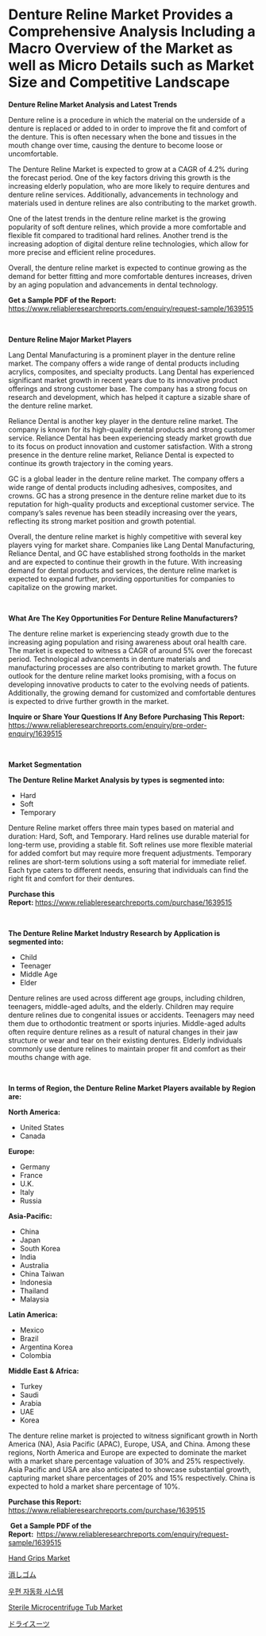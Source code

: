 <p><h1>Denture Reline Market Provides a Comprehensive Analysis Including a Macro Overview of the Market as well as Micro Details such as Market Size and Competitive Landscape</h1></p><p><strong>Denture Reline Market Analysis and Latest Trends</strong></p>
<p><p>Denture reline is a procedure in which the material on the underside of a denture is replaced or added to in order to improve the fit and comfort of the denture. This is often necessary when the bone and tissues in the mouth change over time, causing the denture to become loose or uncomfortable.</p><p>The Denture Reline Market is expected to grow at a CAGR of 4.2% during the forecast period. One of the key factors driving this growth is the increasing elderly population, who are more likely to require dentures and denture reline services. Additionally, advancements in technology and materials used in denture relines are also contributing to the market growth.</p><p>One of the latest trends in the denture reline market is the growing popularity of soft denture relines, which provide a more comfortable and flexible fit compared to traditional hard relines. Another trend is the increasing adoption of digital denture reline technologies, which allow for more precise and efficient reline procedures.</p><p>Overall, the denture reline market is expected to continue growing as the demand for better fitting and more comfortable dentures increases, driven by an aging population and advancements in dental technology.</p></p>
<p><strong>Get a Sample PDF of the Report:&nbsp;</strong> <a href="https://www.reliableresearchreports.com/enquiry/request-sample/1639515">https://www.reliableresearchreports.com/enquiry/request-sample/1639515</a></p>
<p>&nbsp;</p>
<p><strong>Denture Reline Major Market Players</strong></p>
<p><p>Lang Dental Manufacturing is a prominent player in the denture reline market. The company offers a wide range of dental products including acrylics, composites, and specialty products. Lang Dental has experienced significant market growth in recent years due to its innovative product offerings and strong customer base. The company has a strong focus on research and development, which has helped it capture a sizable share of the denture reline market.</p><p>Reliance Dental is another key player in the denture reline market. The company is known for its high-quality dental products and strong customer service. Reliance Dental has been experiencing steady market growth due to its focus on product innovation and customer satisfaction. With a strong presence in the denture reline market, Reliance Dental is expected to continue its growth trajectory in the coming years.</p><p>GC is a global leader in the denture reline market. The company offers a wide range of dental products including adhesives, composites, and crowns. GC has a strong presence in the denture reline market due to its reputation for high-quality products and exceptional customer service. The company’s sales revenue has been steadily increasing over the years, reflecting its strong market position and growth potential.</p><p>Overall, the denture reline market is highly competitive with several key players vying for market share. Companies like Lang Dental Manufacturing, Reliance Dental, and GC have established strong footholds in the market and are expected to continue their growth in the future. With increasing demand for dental products and services, the denture reline market is expected to expand further, providing opportunities for companies to capitalize on the growing market.</p></p>
<p>&nbsp;</p>
<p><strong>What Are The Key Opportunities For Denture Reline Manufacturers?</strong></p>
<p><p>The denture reline market is experiencing steady growth due to the increasing aging population and rising awareness about oral health care. The market is expected to witness a CAGR of around 5% over the forecast period. Technological advancements in denture materials and manufacturing processes are also contributing to market growth. The future outlook for the denture reline market looks promising, with a focus on developing innovative products to cater to the evolving needs of patients. Additionally, the growing demand for customized and comfortable dentures is expected to drive further growth in the market.</p></p>
<p><strong>Inquire or Share Your Questions If Any Before Purchasing This Report:</strong> <a href="https://www.reliableresearchreports.com/enquiry/pre-order-enquiry/1639515">https://www.reliableresearchreports.com/enquiry/pre-order-enquiry/1639515</a></p>
<p>&nbsp;</p>
<p><strong>Market Segmentation</strong></p>
<p><strong>The Denture Reline Market Analysis by types is segmented into:</strong></p>
<p><ul><li>Hard</li><li>Soft</li><li>Temporary</li></ul></p>
<p><p>Denture Reline market offers three main types based on material and duration: Hard, Soft, and Temporary. Hard relines use durable material for long-term use, providing a stable fit. Soft relines use more flexible material for added comfort but may require more frequent adjustments. Temporary relines are short-term solutions using a soft material for immediate relief. Each type caters to different needs, ensuring that individuals can find the right fit and comfort for their dentures.</p></p>
<p><strong>Purchase this Report:&nbsp;</strong><a href="https://www.reliableresearchreports.com/purchase/1639515">https://www.reliableresearchreports.com/purchase/1639515</a></p>
<p>&nbsp;</p>
<p><strong>The Denture Reline Market Industry Research by Application is segmented into:</strong></p>
<p><ul><li>Child</li><li>Teenager</li><li>Middle Age</li><li>Elder</li></ul></p>
<p><p>Denture relines are used across different age groups, including children, teenagers, middle-aged adults, and the elderly. Children may require denture relines due to congenital issues or accidents. Teenagers may need them due to orthodontic treatment or sports injuries. Middle-aged adults often require denture relines as a result of natural changes in their jaw structure or wear and tear on their existing dentures. Elderly individuals commonly use denture relines to maintain proper fit and comfort as their mouths change with age.</p></p>
<p>&nbsp;</p>
<p><strong>In terms of Region, the Denture Reline Market Players available by Region are:</strong></p>
<p>
    <p> <strong> North America: </strong>
        <ul>
            <li>United States</li>
            <li>Canada</li>
        </ul>
        </p> 
    <p> <strong> Europe: </strong>
        <ul>
            <li>Germany</li>
            <li>France</li>
            <li>U.K.</li>
            <li>Italy</li>
            <li>Russia</li>
        </ul>
        </p> 
    <p> <strong> Asia-Pacific: </strong>
        <ul>
            <li>China</li>
            <li>Japan</li>
            <li>South Korea</li>
            <li>India</li>
            <li>Australia</li>
            <li>China Taiwan</li>
            <li>Indonesia</li>
            <li>Thailand</li>
            <li>Malaysia</li>
        </ul>
        </p> 
    <p> <strong> Latin America: </strong>
        <ul>
            <li>Mexico</li>
            <li>Brazil</li>
            <li>Argentina Korea</li>
            <li>Colombia</li>
        </ul>
        </p> 
    <p> <strong> Middle East & Africa: </strong>
        <ul>
            <li>Turkey</li>
            <li>Saudi</li>
            <li>Arabia</li>
            <li>UAE</li>
            <li>Korea</li>
        </ul>
    </p>
    </p>
<p><p>The denture reline market is projected to witness significant growth in North America (NA), Asia Pacific (APAC), Europe, USA, and China. Among these regions, North America and Europe are expected to dominate the market with a market share percentage valuation of 30% and 25% respectively. Asia Pacific and USA are also anticipated to showcase substantial growth, capturing market share percentages of 20% and 15% respectively. China is expected to hold a market share percentage of 10%.</p></p>
<p><strong>Purchase this Report: </strong><a href="https://www.reliableresearchreports.com/purchase/1639515">https://www.reliableresearchreports.com/purchase/1639515</a></p>
<p>&nbsp;<strong>Get a Sample PDF of the Report:&nbsp;&nbsp;</strong><a href="https://www.reliableresearchreports.com/enquiry/request-sample/1639515">https://www.reliableresearchreports.com/enquiry/request-sample/1639515</a></p>
<p><strong></strong></p>
<p><p><a href="https://github.com/fiixsa/Market-Research-Report-List-2/blob/main/hand-grips-market.md">Hand Grips Market</a></p><p><a href="https://github.com/AriMuller2009/Market-Research-Report-List-1/blob/main/75043905554.md">消しゴム</a></p><p><a href="https://github.com/bvubpqd5241630/Market-Research-Report-List-1/blob/main/30959445203.md">우편 자동화 시스템</a></p><p><a href="https://issuu.com/reportprime-2/docs/sterile-microcentrifuge-tub-market-size-2030.pptx">Sterile Microcentrifuge Tub Market</a></p><p><a href="https://github.com/bucuel854722/Market-Research-Report-List-1/blob/main/43487935553.md">ドライスーツ</a></p></p>